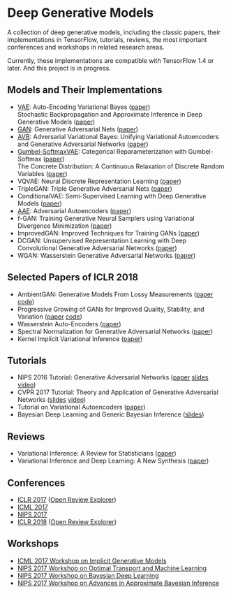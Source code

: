 # Deep Generative Models
A collection of deep generative models, including the classic papers, their implementations in TensorFlow, tutorials, reviews, the most important conferences and workshops in related research areas.

Currently, these implementations are compatible with TensorFlow 1.4 or later. And this project is in progress.

## Models and Their Implementations
* [VAE](VAE): Auto-Encoding Variational Bayes ([paper](https://arxiv.org/abs/1312.6114)) <br> 
Stochastic Backpropagation and Approximate Inference in Deep Generative Models ([paper](https://arxiv.org/abs/1401.4082))
* [GAN](GAN): Generative Adversarial Nets ([paper](https://arxiv.org/abs/1406.2661)) 
* [AVB](AVB): Adversarial Variational Bayes: Unifying Variational Autoencoders and Generative Adversarial Networks ([paper](https://arxiv.org/abs/1701.04722))
* [Gumbel-SoftmaxVAE](Gumbel-SoftmaxVAE): Categorical Reparameterization with Gumbel-Softmax ([paper](https://arxiv.org/abs/1611.01144)) <br> 
The Concrete Distribution: A Continuous Relaxation of Discrete Random Variables ([paper](https://arxiv.org/abs/1611.00712))
* VQVAE: Neural Discrete Representation Learning ([paper](https://arxiv.org/abs/1711.00937))
* TripleGAN: Triple Generative Adversarial Nets ([paper](https://arxiv.org/abs/1703.02291))
* ConditionalVAE: Semi-Supervised Learning with Deep Generative Models ([paper](https://arxiv.org/abs/1406.5298))
* [AAE](AAE): Adversarial Autoencoders ([paper](https://arxiv.org/abs/1511.05644))
* f-GAN: Training Generative Neural Samplers using Variational Divergence Minimization ([paper](https://arxiv.org/abs/1606.00709))
* ImprovedGAN: Improved Techniques for Training GANs ([paper](https://arxiv.org/abs/1606.03498))
* DCGAN: Unsupervised Representation Learning with Deep Convolutional Generative Adversarial Networks ([paper](https://arxiv.org/abs/1511.06434))
* WGAN: Wasserstein Generative Adversarial Networks ([paper](http://proceedings.mlr.press/v70/arjovsky17a.html))

## Selected Papers of ICLR 2018
* AmbientGAN: Generative Models From Lossy Measurements ([paper](https://openreview.net/forum?id=Hy7fDog0b) [code](https://github.com/AshishBora/ambient-gan))
* Progressive Growing of GANs for Improved Quality, Stability, and Variation ([paper](https://openreview.net/forum?id=Hk99zCeAb) [code](https://github.com/tkarras/progressive_growing_of_gans))
* Wasserstein Auto-Encoders ([paper](https://openreview.net/forum?id=HkL7n1-0b))
* Spectral Normalization for Generative Adversarial Networks ([paper](https://openreview.net/forum?id=B1QRgziT-))
* Kernel Implicit Variational Inference ([paper](https://openreview.net/forum?id=r1l4eQW0Z))

## Tutorials
* NIPS 2016 Tutorial: Generative Adversarial Networks ([paper](https://arxiv.org/abs/1701.00160) [slides](https://media.nips.cc/Conferences/2016/Slides/6202-Slides.pdf) [video](https://channel9.msdn.com/Events/Neural-Information-Processing-Systems-Conference/Neural-Information-Processing-Systems-Conference-NIPS-2016/Generative-Adversarial-Networks))
* CVPR 2017 Tutorial: Theory and Application of Generative Adversarial Networks ([slides](https://raw.githubusercontent.com/mingyuliutw/cvpr2017_gan_tutorial/master/gan_tutorial.pdf) [video](https://www.youtube.com/watch?v=KudkR-fFu_8))
* Tutorial on Variational Autoencoders ([paper](https://arxiv.org/abs/1606.05908))
* Bayesian Deep Learning and Generic Bayesian Inference ([slides](https://www.dropbox.com/s/xcawad601yplnm5/blei.pdf?dl=0))

## Reviews
* Variational Inference: A Review for Statisticians ([paper](https://arxiv.org/abs/1601.00670))
* Variational Inference and Deep Learning: A New Synthesis ([paper](https://www.dropbox.com/s/v6ua3d9yt44vgb3/cover_and_thesis.pdf?dl=1))

## Conferences
* [ICLR 2017](https://openreview.net/group?id=ICLR.cc/2017/conference) ([Open Review Explorer](https://chillee.github.io/OpenReviewExplorer/index.html?conf=iclr2017))
* [ICML 2017](https://icml.cc/Conferences/2017/Schedule?type=Poster)
* [NIPS 2017](https://nips.cc/Conferences/2017/Schedule?type=Poster)
* [ICLR 2018](https://openreview.net/group?id=ICLR.cc/2018/Conference) ([Open Review Explorer](https://chillee.github.io/OpenReviewExplorer/index.html))

## Workshops
* [ICML 2017 Workshop on Implicit Generative Models](https://sites.google.com/view/implicitmodels/)
* [NIPS 2017 Workshop on Optimal Transport and Machine Learning](http://otml17.marcocuturi.net/)
* [NIPS 2017 Workshop on Bayesian Deep Learning](http://bayesiandeeplearning.org/)
* [NIPS 2017 Workshop on Advances in Approximate Bayesian Inference](http://approximateinference.org/)









